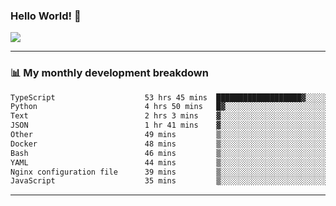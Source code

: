 ### Hello World! 👋

<a>
  <img align="center" src="https://github-readme-stats.vercel.app/api?username=megatunger&count_private=true&include_all_commits=true&bg_color=30,56CCF2,2F80ED&title_color=fff&text_color=fff" />
</a>

------
### 📊 My monthly development breakdown

<!--START_SECTION:waka-->

```txt
TypeScript                    53 hrs 45 mins  ███████████████████▓░░░░░   78.54 %
Python                        4 hrs 50 mins   █▓░░░░░░░░░░░░░░░░░░░░░░░   07.08 %
Text                          2 hrs 3 mins    ▓░░░░░░░░░░░░░░░░░░░░░░░░   03.00 %
JSON                          1 hr 41 mins    ▓░░░░░░░░░░░░░░░░░░░░░░░░   02.47 %
Other                         49 mins         ▒░░░░░░░░░░░░░░░░░░░░░░░░   01.21 %
Docker                        48 mins         ▒░░░░░░░░░░░░░░░░░░░░░░░░   01.17 %
Bash                          46 mins         ▒░░░░░░░░░░░░░░░░░░░░░░░░   01.12 %
YAML                          44 mins         ▒░░░░░░░░░░░░░░░░░░░░░░░░   01.08 %
Nginx configuration file      39 mins         ▒░░░░░░░░░░░░░░░░░░░░░░░░   00.95 %
JavaScript                    35 mins         ▒░░░░░░░░░░░░░░░░░░░░░░░░   00.87 %
```

<!--END_SECTION:waka-->

------
